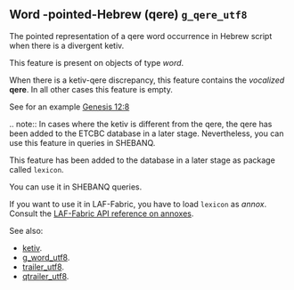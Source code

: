Word -pointed-Hebrew (qere) `g_qere_utf8`
-----------------------------------------------------------------

The pointed representation of a qere word occurrence in Hebrew script when there is a divergent ketiv.

This feature is present on objects of type *word*.

When there is a ketiv-qere discrepancy, this feature contains the *vocalized* **qere**.
In all other cases this feature is empty.

See for an example [Genesis 12:8](https://shebanq.ancient-data.org/hebrew/text?book=Genesis&chapter=12&verse=8&tp=txt_p)

.. note::
    In cases where the ketiv is different from the qere, the qere has been added to the ETCBC database in a later stage.
    Nevertheless, you can use this feature in queries in SHEBANQ.

This feature has been added to the database in a later stage as package called `lexicon`.

You can use it in SHEBANQ queries.

If you want to use it in LAF-Fabric, you have to load `lexicon` as *annox*.
Consult the [LAF-Fabric API reference on annoxes](http://laf-fabric.readthedocs.io/en/latest/texts/API-reference.html#extra-annotation-packages).

See also:

* [ketiv](ketiv). 
* [g_word_utf8](g_word_utf8). 
* [trailer_utf8](trailer_utf8). 
* [qtrailer_utf8](qtrailer_utf8). 
